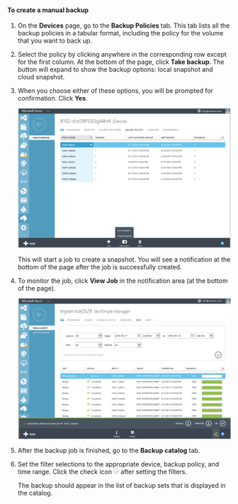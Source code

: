 
<!--author=SharS last changed: 9/15/15-->


#### To create a manual backup
1. On the **Devices** page, go to the **Backup Policies** tab. This tab lists all the backup policies in a tabular format, including the policy for the volume that you want to back up.
2. Select the policy by clicking anywhere in the corresponding row except for the first column. At the bottom of the page, click **Take backup**. The button will expand to show the backup options: local snapshot and cloud snapshot. 
3. When you choose either of these options, you will be prompted for confirmation. Click **Yes**. 
   
    ![Create manual backup](./media/storsimple-create-manual-backup/HCS_CreateManualBackup1-include.png)
   
    This will start a job to create a snapshot. You will see a notification at the bottom of the page after the job is successfully created.
4. To monitor the job, click **View Job** in the notification area (at the bottom of the page). 
   
    ![Monitor the manual backup](./media/storsimple-create-manual-backup/HCS_CreateManualBackup2-include.png)
5. After the backup job is finished, go to the **Backup catalog** tab.
6. Set the filter selections to the appropriate device, backup policy, and time range. Click the check icon ![check icon](./media/storsimple-create-manual-backup/HCS_CheckIcon-include.png) after setting the filters.
   
   The backup should appear in the list of backup sets that is displayed in the catalog.

<!--HONumber=Sep16_HO4-->


